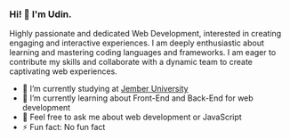 ### Hi! 👋 I'm Udin.

Highly passionate and dedicated Web Development, interested in creating engaging and interactive experiences. I am deeply enthusiastic about learning and mastering coding languages and frameworks. I am eager to contribute my skills and collaborate with a dynamic team to create captivating web experiences.

- 🔭 I’m currently studying at <a href="https://unej.ac.id/">Jember University</a>
- 🌱 I’m currently learning about Front-End and Back-End for web development
- 💬 Feel free to ask me about web development or JavaScript
- ⚡ Fun fact: No fun fact
